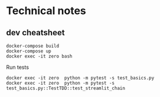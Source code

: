 # Technical notes

## dev cheatsheet


```
docker-compose build
docker-compose up
docker exec -it zero bash
```

Run tests

```
docker exec -it zero  python -m pytest -s test_basics.py
docker exec -it zero  python -m pytest -s test_basics.py::TestTDD::test_streamlit_chain
```

